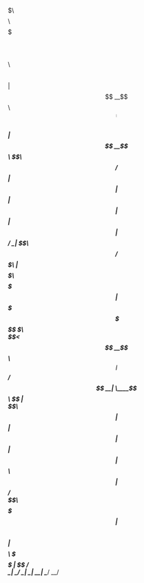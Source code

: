    $$\     $$$$$$$\      $$$$$$$$\     $$$$$$$\       $$$$$$$$\       $$$$$$\     $$\                             
  $$  |    $$  __$$\     $$  _____|    $$  __$$\      $$  _____|     $$  __$$\    \$$\               
 $$  /     $$ |  $$ |    $$ |          $$ |  $$ |     $$ |           $$ /  \__|    \$$\       
$$  /      $$$$$$$\ |    $$$$$\        $$$$$$$  |     $$$$$\         \$$$$$$\       \$$\     
\$$<       $$  __$$\     $$  __|       $$  ____/      $$  __|         \____$$\      $$  |  
 \$$\      $$ |  $$ |    $$ |          $$ |           $$ |           $$\   $$ |    $$  /  
  \$$\     $$$$$$$  |    $$$$$$$$\     $$ |           $$$$$$$$\      \$$$$$$  |   $$  /  
   \__|    \_______/     \________|     \__|          \________|      \______/    \__/   
